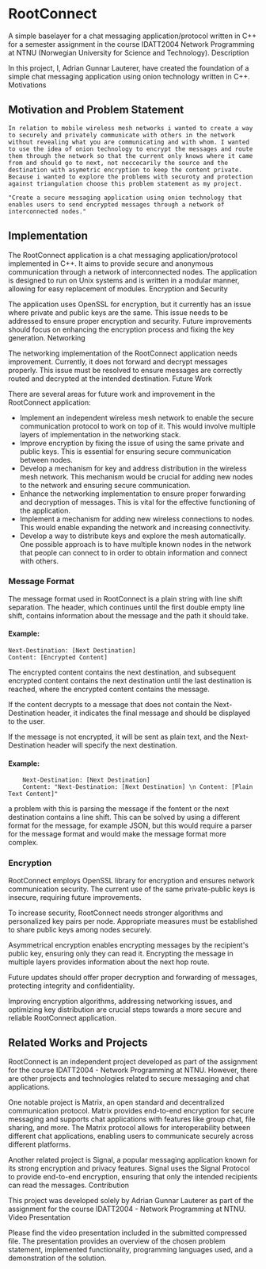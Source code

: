 # RootConnect

A simple baselayer for a chat messaging application/protocol written in C++ for a semester assignment in the course IDATT2004 Network Programming at NTNU (Norwegian University for Science and Technology).
Description

In this project, I, Adrian Gunnar Lauterer, have created the foundation of a simple chat messaging application using onion technology written in C++.
Motivations

## Motivation and Problem Statement
    

    
    In relation to mobile wireless mesh networks i wanted to create a way to securely and privately communicate with others in the network without revealing what you are communicating and with whom. I wanted to use the idea of onion technology to encrypt the messages and route them through the network so that the current only knows where it came from and should go to next, not neccecarily the source and the destination with asymetric encryption to keep the content private.
    Because i wanted to explore the problems with securoty and protection against triangulation choose this problem statement as my project.

    "Create a secure messaging application using onion technology that enables users to send encrypted messages through a network of interconnected nodes."

## Implementation

The RootConnect application is a chat messaging application/protocol implemented in C++. It aims to provide secure and anonymous communication through a network of interconnected nodes. The application is designed to run on Unix systems and is written in a modular manner, allowing for easy replacement of modules.
Encryption and Security

The application uses OpenSSL for encryption, but it currently has an issue where private and public keys are the same. This issue needs to be addressed to ensure proper encryption and security. Future improvements should focus on enhancing the encryption process and fixing the key generation.
Networking

The networking implementation of the RootConnect application needs improvement. Currently, it does not forward and decrypt messages properly. This issue must be resolved to ensure messages are correctly routed and decrypted at the intended destination.
Future Work

There are several areas for future work and improvement in the RootConnect application:

-   Implement an independent wireless mesh network to enable the secure communication protocol to work on top of it. This would involve multiple layers of implementation in the networking stack.
-   Improve encryption by fixing the issue of using the same private and public keys. This is essential for ensuring secure communication between nodes.
-   Develop a mechanism for key and address distribution in the wireless mesh network. This mechanism would be crucial for adding new nodes to the network and ensuring secure communication.
-   Enhance the networking implementation to ensure proper forwarding and decryption of messages. This is vital for the effective functioning of the application.
-   Implement a mechanism for adding new wireless connections to nodes. This would enable expanding the network and increasing connectivity.
-   Develop a way to distribute keys and explore the mesh automatically. One possible approach is to have multiple known nodes in the network that people can connect to in order to obtain information and connect with others.


### Message Format

The message format used in RootConnect is a plain string with line shift separation. The header, which continues until the first double empty line shift, contains information about the message and the path it should take.

#### Example:

```
Next-Destination: [Next Destination]
Content: [Encrypted Content]
```

The encrypted content contains the next destination, and subsequent encrypted content contains the next destination until the last destination is reached, where the encrypted content contains the message.

If the content decrypts to a message that does not contain the Next-Destination header, it indicates the final message and should be displayed to the user.

If the message is not encrypted, it will be sent as plain text, and the Next-Destination header will specify the next destination.

#### Example:
```
    Next-Destination: [Next Destination]
    Content: "Next-Destination: [Next Destination] \n Content: [Plain Text Content]"
```
a problem with this is parsing the message if the fontent or the next destination contains a line shift. This can be solved by using a different format for the message, for example JSON, but this would require a parser for the message format and would make the message format more complex.

### Encryption

RootConnect employs OpenSSL library for encryption and ensures network communication security. The current use of the same private-public keys is insecure, requiring future improvements.

To increase security, RootConnect needs stronger algorithms and personalized key pairs per node. Appropriate measures must be established to share public keys among nodes securely.

Asymmetrical encryption enables encrypting messages by the recipient's public key, ensuring only they can read it. Encrypting the message in multiple layers provides information about the next hop route.

Future updates should offer proper decryption and forwarding of messages, protecting integrity and confidentiality.

Improving encryption algorithms, addressing networking issues, and optimizing key distribution are crucial steps towards a more secure and reliable RootConnect application.


## Related Works and Projects

RootConnect is an independent project developed as part of the assignment for the course IDATT2004 - Network Programming at NTNU. However, there are other projects and technologies related to secure messaging and chat applications.

One notable project is Matrix, an open standard and decentralized communication protocol. Matrix provides end-to-end encryption for secure messaging and supports chat applications with features like group chat, file sharing, and more. The Matrix protocol allows for interoperability between different chat applications, enabling users to communicate securely across different platforms.

Another related project is Signal, a popular messaging application known for its strong encryption and privacy features. Signal uses the Signal Protocol to provide end-to-end encryption, ensuring that only the intended recipients can read the messages.
Contribution

This project was developed solely by Adrian Gunnar Lauterer as part of the assignment for the course IDATT2004 - Network Programming at NTNU.
Video Presentation

Please find the video presentation included in the submitted compressed file. The presentation provides an overview of the chosen problem statement, implemented functionality, programming languages used, and a demonstration of the solution.
